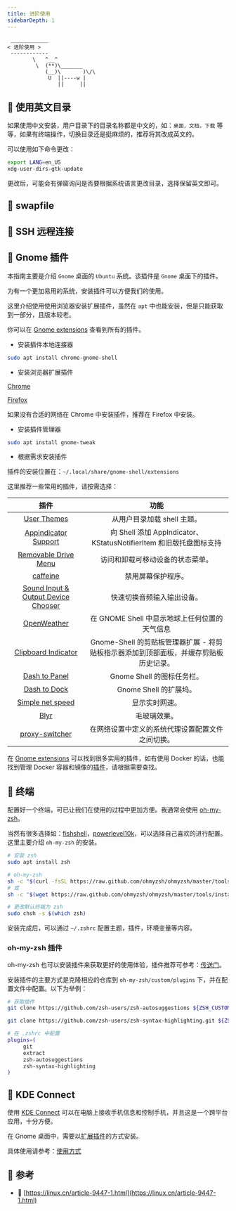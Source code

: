 ```yaml
---
title: 进阶使用
sidebarDepth: 1
---
```



```:no-line-numbers
 ____________
< 进阶使用 >
 ------------
        \   ^__^
         \  (**)\_______
            (__)\       )\/\
             U  ||----w |
                ||     ||
```


## 🥛 使用英文目录

如果使用中文安装，用户目录下的目录名称都是中文的，如：`桌面，文档，下载` 等等，如果有终端操作，切换目录还是挺麻烦的，推荐将其改成英文的。

可以使用如下命令更改：

```sh
export LANG=en_US
xdg-user-dirs-gtk-update
```

更改后，可能会有弹窗询问是否要根据系统语言更改目录，选择保留英文即可。



## 🍵 swapfile


## 🍾    SSH 远程连接


## 🍷 Gnome 插件

本指南主要是介绍 `Gnome` 桌面的 `Ubuntu` 系统。该插件是 `Gnome` 桌面下的插件。

为有一个更加易用的系统，安装插件可以方便我们的使用。

这里介绍使用使用浏览器安装扩展插件，虽然在 `apt` 中也能安装，但是只能获取到一部分，且版本较老。

你可以在 [Gnome extensions](https://extensions.gnome.org/) 查看到所有的插件。

- 安装插件本地连接器

```sh
sudo apt install chrome-gnome-shell
```

- 安装浏览器扩展插件

[Chrome](https://chrome.google.com/webstore/detail/gnome-shell-integration/gphhapmejobijbbhgpjhcjognlahblep)

[Firefox](https://addons.mozilla.org/en-US/firefox/addon/gnome-shell-integration/)

如果没有合适的网络在 Chrome 中安装插件，推荐在 Firefox 中安装。

- 安装插件管理器

```sh
sudo apt install gnome-tweak
```

- 根据需求安装插件

插件的安装位置在：`~/.local/share/gnome-shell/extensions`

这里推荐一些常用的插件，请按需选择：

|插件|功能|
|:-:|:-:|
|[User Themes](https://extensions.gnome.org/extension/19/user-themes/)|从用户目录加载 shell 主题。|
|[Appindicator Support](https://extensions.gnome.org/extension/615/appindicator-support/)|向 Shell 添加 AppIndicator、KStatusNotifierItem 和旧版托盘图标支持|
|[Removable Drive Menu](https://extensions.gnome.org/extension/7/removable-drive-menu/)|访问和卸载可移动设备的状态菜单。|
|[caffeine](https://extensions.gnome.org/extension/517/caffeine/)|禁用屏幕保护程序。|
|[Sound Input & Output Device Chooser](https://extensions.gnome.org/extension/906/sound-output-device-chooser/)|快速切换音频输入输出设备。|
|[OpenWeather](https://extensions.gnome.org/extension/750/openweather/)|在 GNOME Shell 中显示地球上任何位置的天气信息|
|[Clipboard Indicator](https://extensions.gnome.org/extension/779/clipboard-indicator/)|Gnome-Shell 的剪贴板管理器扩展 - 将剪贴板指示器添加到顶部面板，并缓存剪贴板历史记录。|
|[Dash to Panel](https://extensions.gnome.org/extension/1160/dash-to-panel/)|Gnome Shell 的图标任务栏。|
|[Dash to Dock](https://extensions.gnome.org/extension/307/dash-to-dock/)|Gnome Shell 的扩展坞。|
|[Simple net speed](https://extensions.gnome.org/extension/1085/simple-net-speed/)|显示实时网速。|
|[Blyr](https://extensions.gnome.org/extension/1251/blyr/)|毛玻璃效果。|
|[proxy-switcher](https://extensions.gnome.org/extension/771/proxy-switcher/)|在网络设置中定义的系统代理设置配置文件之间切换。|

在 [Gnome extensions](https://extensions.gnome.org/) 可以找到很多实用的插件，如有使用 Docker 的话，也能找到管理 Docker 容器和镜像的[插件](https://extensions.gnome.org/extension/5103/docker/)，请根据需要查找。


## 🍾 终端

配置好一个终端，可已让我们在使用的过程中更加方便。我通常会使用 [oh-my-zsh](https://ohmyz.sh/)。

当然有很多选择如：[fishshell](https://fishshell.com/)，[powerlevel10k](https://github.com/romkatv/powerlevel10k)，可以选择自己喜欢的进行配置。这里主要介绍 `oh-my-zsh` 的安装。

```sh
# 安装 zsh
sudo apt install zsh

# oh-my-zsh
sh -c "$(curl -fsSL https://raw.github.com/ohmyzsh/ohmyzsh/master/tools/install.sh)"
# 或
sh -c "$(wget https://raw.github.com/ohmyzsh/ohmyzsh/master/tools/install.sh -O -)"

# 更改默认终端为 zsh
sudo chsh -s $(which zsh)
```

安装完成后，可以通过 `~/.zshrc` 配置主题，插件，环境变量等内容。

### oh-my-zsh 插件

oh-my-zsh 也可以安装插件来获取更好的使用体验，插件推荐可参考：[传送门](https://www.zhihu.com/question/49284484)。

安装插件的主要方式是克隆相应的仓库到 `oh-my-zsh/custom/plugins` 下，并在配置文件中配置。以下为举例：

```sh
# 获取插件
git clone https://github.com/zsh-users/zsh-autosuggestions ${ZSH_CUSTOM:-~/.oh-my-zsh/custom}/plugins/zsh-autosuggestions

git clone https://github.com/zsh-users/zsh-syntax-highlighting.git ${ZSH_CUSTOM:-~/.oh-my-zsh/custom}/plugins/zsh-syntax-highlighting

# 在 .zshrc 中配置
plugins=(
     git
     extract
     zsh-autosuggestions
     zsh-syntax-highlighting
)
```


## 🥃 KDE Connect

使用 [KDE Connect](https://kdeconnect.kde.org/) 可以在电脑上接收手机信息和控制手机，并且这是一个跨平台应用，十分方便。

在 Gnome 桌面中，需要以[扩展插件](https://extensions.gnome.org/extension/1319/gsconnect/)的方式安装。

具体使用请参考：[使用方式](https://arch.icekylin.online/apps/collaboration.html#%F0%9F%94%97-kde-connect)




## 🥤 参考

- 🔗 [https://linux.cn/article-9447-1.html](https://linux.cn/article-9447-1.html)

